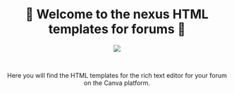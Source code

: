 # <h1 align="center"> 👾 Welcome to the nexus HTML templates for forums 👾 </h1>
<p align="center"><img src="https://img.freepik.com/foto-gratis/frase-bienvenida-disponible-lanzamiento-abierto_53876-124476.jpg?size=626&ext=jpg&ga=GA1.1.87170709.1707091200&semt=ais"></p> <br>
<p align="center">Here you will find the HTML templates for the rich text editor for your forum on the Canva platform.</p>
